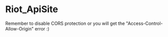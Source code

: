 # Riot_ApiSite

Remember to disable CORS protection or you will get the "Access-Control-Allow-Origin" error
:)

